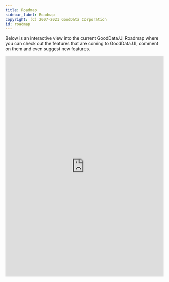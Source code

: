 ```yaml
---
title: Roadmap
sidebar_label: Roadmap
copyright: (C) 2007-2021 GoodData Corporation
id: roadmap
---
```


Below is an interactive view into the current GoodData.UI Roadmap where you can check out the features that are coming to GoodData.UI, comment on them and even suggest new features.

<iframe src="https://portal.productboard.com/lrmhupnda99qqd4uofvozs4j/tabs/9-planned" frameborder="0" height="700px" width="100%" />